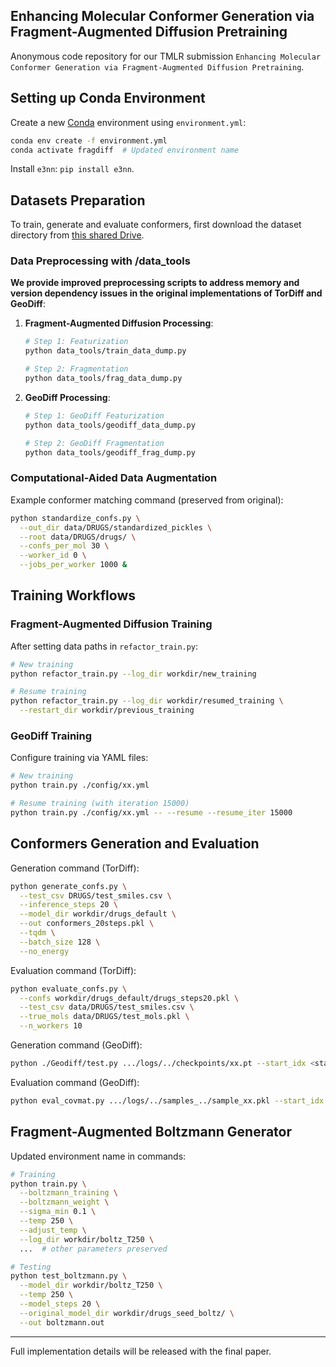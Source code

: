 ## Enhancing Molecular Conformer Generation via Fragment-Augmented Diffusion Pretraining

Anonymous code repository for our TMLR submission `Enhancing Molecular Conformer Generation via Fragment-Augmented Diffusion Pretraining`.

## Setting up Conda Environment

Create a new [Conda](https://docs.anaconda.com/anaconda/install/index.html) environment using `environment.yml`:

```sh
conda env create -f environment.yml
conda activate fragdiff  # Updated environment name
```

Install `e3nn`: `pip install e3nn`.

## Datasets Preparation
To train, generate and evaluate conformers, first download the dataset directory from [this shared Drive](https://drive.google.com/drive/folders/1BBRpaAvvS2hTrH81mAE4WvyLIKMyhwN7?usp=sharing).
### Data Preprocessing with /data_tools
**We provide improved preprocessing scripts to address memory and version dependency issues in the original implementations of TorDiff and GeoDiff**:

1. **Fragment-Augmented Diffusion Processing**:
   ```sh
   # Step 1: Featurization
   python data_tools/train_data_dump.py

   # Step 2: Fragmentation
   python data_tools/frag_data_dump.py
   ```

2. **GeoDiff Processing**:
   ```sh
   # Step 1: GeoDiff Featurization
   python data_tools/geodiff_data_dump.py 

   # Step 2: GeoDiff Fragmentation
   python data_tools/geodiff_frag_dump.py 
   ```

### Computational-Aided Data Augmentation
Example conformer matching command (preserved from original):
```sh
python standardize_confs.py \
  --out_dir data/DRUGS/standardized_pickles \
  --root data/DRUGS/drugs/ \
  --confs_per_mol 30 \
  --worker_id 0 \
  --jobs_per_worker 1000 &
```

## Training Workflows
### Fragment-Augmented Diffusion Training
After setting data paths in `refactor_train.py`:
```sh
# New training
python refactor_train.py --log_dir workdir/new_training

# Resume training
python refactor_train.py --log_dir workdir/resumed_training \
  --restart_dir workdir/previous_training
```

### GeoDiff Training
Configure training via YAML files:
```sh
# New training
python train.py ./config/xx.yml

# Resume training (with iteration 15000)
python train.py ./config/xx.yml -- --resume --resume_iter 15000
```

## Conformers Generation and Evaluation
Generation command (TorDiff):
```sh
python generate_confs.py \
  --test_csv DRUGS/test_smiles.csv \
  --inference_steps 20 \
  --model_dir workdir/drugs_default \
  --out conformers_20steps.pkl \
  --tqdm \
  --batch_size 128 \
  --no_energy
```

Evaluation command (TorDiff):
```sh
python evaluate_confs.py \
  --confs workdir/drugs_default/drugs_steps20.pkl \
  --test_csv data/DRUGS/test_smiles.csv \
  --true_mols data/DRUGS/test_mols.pkl \
  --n_workers 10
```

Generation command (GeoDiff):
```sh
python ./Geodiff/test.py .../logs/../checkpoints/xx.pt --start_idx <start_idx> --end_idx <end_idx>
```

Evaluation command (GeoDiff):
```sh
python eval_covmat.py .../logs/../samples_../sample_xx.pkl --start_idx <start_idx> --end_idx <end_idx>
```

## Fragment-Augmented Boltzmann Generator
Updated environment name in commands:
```sh
# Training
python train.py \
  --boltzmann_training \
  --boltzmann_weight \
  --sigma_min 0.1 \
  --temp 250 \
  --adjust_temp \
  --log_dir workdir/boltz_T250 \
  ...  # other parameters preserved

# Testing
python test_boltzmann.py \
  --model_dir workdir/boltz_T250 \
  --temp 250 \
  --model_steps 20 \
  --original_model_dir workdir/drugs_seed_boltz/ \
  --out boltzmann.out
```

---
Full implementation details will be released with the final paper.